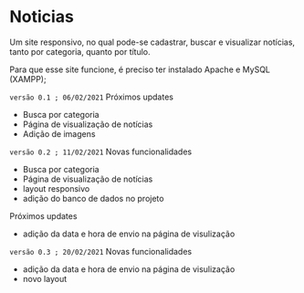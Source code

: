# Noticias
Um site responsivo, no qual pode-se cadastrar, buscar e visualizar notícias, tanto por categoria, quanto por título. 

Para que esse site funcione, é preciso ter instalado Apache e MySQL (XAMPP);

`versão 0.1 ; 06/02/2021`
Próximos updates 
- Busca por categoria 
- Página de visualização de notícias
- Adição de imagens

`versão 0.2 ; 11/02/2021`
Novas funcionalidades
- Busca por categoria
- Página de visualização de notícias
- layout responsivo
- adição do banco de dados no projeto

Próximos updates
- adição da data e hora de envio na página de visulização

`versão 0.3 ; 20/02/2021`
Novas funcionalidades
- adição da data e hora de envio na página de visulização
- novo layout
